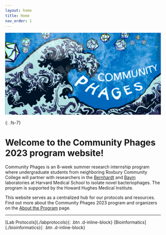 ```yaml
---
layout: home
title: Home
nav_order: 1
---
```


<div class="banner-container">
    <div class="banner-img">
        <img src="assets/images/banner.jpeg">
    </div>
</div>

{: .fs-7}
# Welcome to the Community Phages 2023 program website!

Community Phages is an 8-week summer research internship program where undergraduate students from neighboring Roxbury Community College will partner with researchers in the [Bernhardt](http://www.bernhardtlab.com) and [Baym](https://baymlab.hms.harvard.edu) laboratories at Harvard Medical School to isolate novel bacteriophages. The program is supported by the Howard Hughes Medical Institute.

This website serves as a centralized hub for our protocols and resources. Find out more about the Community Phages 2023 program and organizers on the [About the Program](./about) page.

---

<span class="fs-9">
    [Lab Protocols](./labprotocols){: .btn .d-inline-block}
    [Bioinformatics](./bioinformatics){: .btn .d-inline-block}
</span>
